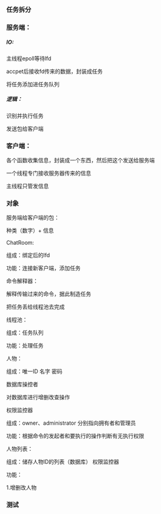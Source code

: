 ### 任务拆分

### 服务端：

##### IO:

主线程epoll等待lfd

accpet后接收fd传来的数据，封装成任务

将任务添加进任务队列



##### 逻辑：

识别并执行任务

发送包给客户端



### 客户端：

各个函数收集信息，封装成一个东西，然后把这个发送给服务端

一个线程专门接收服务器传来的信息

主线程只管发信息







### 对象

服务端给客户端的包：

种类（数字）+ 信息



ChatRoom:

组成：绑定后的lfd

功能：连接新客户端，添加任务



命令解释器：

解释传输过来的命令，据此制造任务

把任务丢给线程池去完成



线程池：

组成：任务队列

功能：处理任务



人物：

组成：唯一ID 名字 密码



数据库操控者

对数据库进行增删改查操作



权限监控器

组成：owner、administrator 分别指向拥有者和管理员

功能：根据命令的发起者和要执行的操作判断有无执行权限



人物列表：

组成：储存人物ID的列表（数据库）   权限监控器

功能：

1.增删改人物





### 测试

